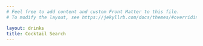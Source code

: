 ```yaml
---
# Feel free to add content and custom Front Matter to this file.
# To modify the layout, see https://jekyllrb.com/docs/themes/#overriding-theme-defaults

layout: drinks
title: Cocktail Search
---
```

